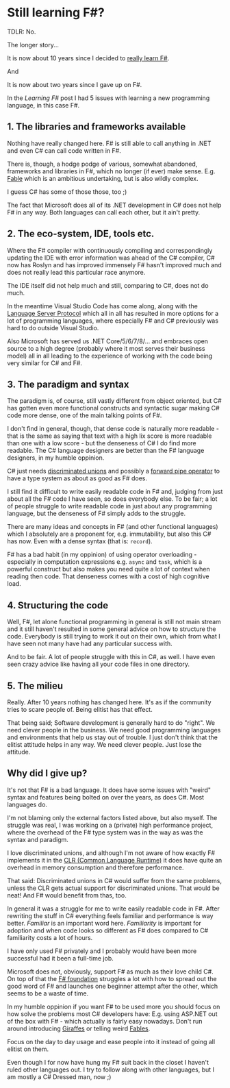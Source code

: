 # Still learning F#?

TDLR: No.

The longer story...

It is now about 10 years since I decided to [really
learn F#](/blogs/learning-fsharp).

And

It is now about two years since I gave up on F#.

In the *Learning F#* post I had 5 issues with learning a new programming language, 
in this case F#. 

## 1. The libraries and frameworks available

Nothing have really changed here. F# is still able to call anything in .NET and 
even C# can call code written in F#.

There is, though, a hodge podge of various, somewhat abandoned, frameworks 
and libraries in F#, which no longer (if ever) make sense. E.g. 
[Fable](https://fable.io/) which is an ambitious undertaking, but is also 
wildly complex.

I guess C# has some of those those, too ;)

The fact that Microsoft does all of its .NET development in C# does
not help F# in any way. Both languages can call each other, but it
ain't pretty.

## 2. The eco-system, IDE, tools etc.

Where the F# compiler with continuously compiling and correspondingly updating
the IDE with error information was ahead of the C# compiler, C# now has Roslyn
and has improved immensely F# hasn't improved much and
does not really lead this particular race anymore.

The IDE itself did not help much and still, comparing to C#, does not do
much. 

In the meantime Visual Studio Code has come along, along with
the [Language Server Protocol](https://microsoft.github.io/language-server-protocol/)
which all in all has resulted in more options for a lot
of programming languages, where especially F# and C# previously was
hard to do outside Visual Studio. 

Also Microsoft has served us .NET Core/5/6/7/8/... and embraces
open source to a high degree (probably where it most serves their business model)
all in all leading to the experience of working with the code
being very similar for C# and F#. 

## 3. The paradigm and syntax

The paradigm is, of course, still vastly different from object oriented, but
C# has gotten even more functional constructs and syntactic sugar
making C# code more dense, one of the main talking points of F#.

I don't find in general, though, that dense code is naturally more
readable - that is the same as saying that text with a 
high lix score is more readable than one with a low score - but
the denseness of C# I do find more readable. The C# language
designers are better than the F# language designers, in my humble oppinion.

C# just needs [discriminated unions](https://learn.microsoft.com/en-us/dotnet/fsharp/language-reference/discriminated-unions)
and possibly a [forward pipe operator](https://learn.microsoft.com/en-us/dotnet/fsharp/language-reference/symbol-and-operator-reference/)
to have a type system as about as good as F# does.

I still find it difficult to write easily readable code
in F# and, judging from just about all the F# code I have
seen, so does everybody else. To be fair; a lot of people
struggle to write readable code in just about any
programming language, but the denseness of F# simply adds
to the struggle.

There are many ideas and concepts in F# (and other functional languages)
which I absolutely are a proponent for, e.g. immutability, but 
also this C# has now. Even with a dense syntax (that is: `record`).

F# has a bad habit (in my oppinion) of using operator overloading - especially
in computation expressions e.g. `async` and `task`, which is a 
powerful construct but also makes you need quite a lot of context
when reading then code. That denseness comes with a cost of high
cognitive load.

## 4. Structuring the code

Well, F#, let alone functional programming in general 
is still not main stream and
it still haven't resulted in some general advice on how to structure the code. 
Everybody is still trying to work it out on their own, which from what
I have seen not many have had any particular success with.

And to be fair. A lot of people struggle with this in C#, as well. I have
even seen crazy advice like having all your code files in one directory.

## 5. The milieu

Really. After 10 years nothing has changed here. It's as if the community
tries to scare people of. Being elitist has that effect.

That being said; Software development is generally hard to do "right". We
need clever people in the business. We need good programming languages
and environments that help us stay out of trouble. I just don't think
that the elitist attitude helps in any way. We need clever people. Just
lose the attitude.

## Why did I give up?

It's not that F# is a bad language. It does have some issues
with "weird" syntax and features being bolted on over the 
years, as does C#. Most languages do.

I'm not blaming only the external factors listed above, but also myself. 
The struggle was real, I was working on a (private) high performance
project, where the overhead of the F# type system was in the way as
was the syntax and paradigm.

I love discriminated unions, and although I'm not aware of how
exactly F# implements it in the [CLR (Common Language Runtime)](https://learn.microsoft.com/en-us/dotnet/standard/clr)
it does have quite an overhead in memory consumption and
therefore performance.

That said: Discriminated unions in C# would suffer from 
the same problems, unless the CLR gets actual support for
discriminated unions. That would be neat! And F# would
benefit from thas, too.

In general it was a struggle for me to write easily readable code
in F#. After rewriting the stuff in C# everything feels familiar
and performance is way better. *Familiar* is an important word
here. *Familiarity* is important for adoption and when code
looks so different as F# does compared to C# familiarity costs
a lot of hours.

I have only used F# privately and I probably would have been
more successful had it been a full-time job.

Microsoft does not, obviously, support F# as much as their
love child C#. On top of that the [F# foundation](https://fsharp.org/)
struggles a lot with how to spread out the good
word of F# and launches one beginner attempt after the other, which
seems to be a waste of time.

In my humble oppinion if you want F# to be used more you
should focus on how solve the problems most C# developers
have: E.g. using ASP.NET out of the box with F# - which actually is fairly easy nowadays.
Don't run around introducing [Giraffes](https://github.com/giraffe-fsharp/Giraffe)
or telling weird [Fables](https://fable.io/). 

Focus on the day to day usage and ease people into it instead of going
all elitist on them.

Even though I for now have hung my F# suit back in the closet I
haven't ruled other languages out. I try to follow along with
other languages, but I am mostly a C# Dressed man, now ;)